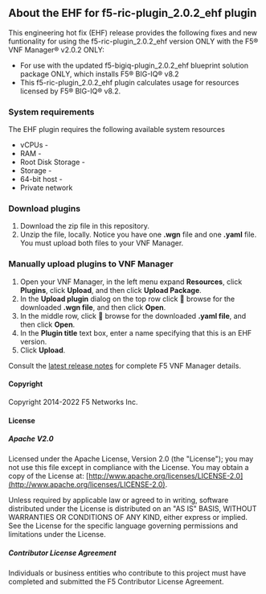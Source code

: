 ## About the EHF for f5-ric-plugin_2.0.2_ehf plugin

This engineering hot fix (EHF) release provides the following fixes and new funtionality for using the f5-ric-plugin_2.0.2_ehf version ONLY with the F5® VNF Manager® v2.0.2 ONLY: 

* For use with the updated f5-bigiq-plugin_2.0.2_ehf blueprint solution package ONLY, which installs F5® BIG-IQ® v8.2
* This f5-ric-plugin_2.0.2_ehf plugin calculates usage for resources licensed by F5® BIG-IQ® v8.2.

### System requirements

The EHF plugin requires the following available system resources

* vCPUs - 
* RAM - 
* Root Disk Storage - 
* Storage - 
* 64-bit host - 
* Private network


### Download plugins

1. Download the zip file in this repository.
2. Unzip the file, locally. Notice you have one **.wgn** file and one **.yaml** file. You must upload both files to your VNF Manager.

### Manually upload plugins to VNF Manager

1. Open your VNF Manager, in the left menu expand **Resources**, click **Plugins**, click **Upload**, and then click **Upload Package**.
2. In the **Upload plugin** dialog on the top row click :open_file_folder: browse for the downloaded **.wgn file**, and then click **Open**.
3. In the middle row, click :open_file_folder: browse for the downloaded **.yaml file**, and then click **Open**.
4. In the **Plugin title** text box, enter a name specifying that this is an EHF version.
5. Click **Upload**.





Consult the [latest release notes](https://clouddocs.f5.com/cloud/nfv/latest/release-notes-1.html) for complete F5 VNF Manager details.

#### Copyright
Copyright 2014-2022 F5 Networks Inc.

#### License

##### Apache V2.0 
Licensed under the Apache License, Version 2.0 (the "License"); you may not use this file except in compliance with the License. You may obtain a copy of the License at: [http://www.apache.org/licenses/LICENSE-2.0](http://www.apache.org/licenses/LICENSE-2.0).

Unless required by applicable law or agreed to in writing, software distributed under the License is distributed on an "AS IS" BASIS, WITHOUT WARRANTIES OR CONDITIONS OF ANY KIND, either express or implied. See the License for the specific language governing permissions and limitations under the License.

##### Contributor License Agreement
Individuals or business entities who contribute to this project must have completed and submitted the F5 Contributor License Agreement.
